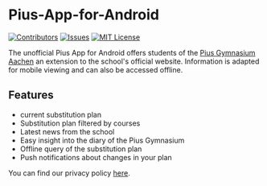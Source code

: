 # Pius-App-for-Android

[![Contributors][contributors-shield]][contributors-url]
[![Issues][issues-shield]][issues-url]
[![MIT License][license-shield]][license-url]

The unofficial Pius App for Android offers students of the [Pius Gymnasium Aachen]("https://www.pius-gymnasium.de") an extension to the school's official website. Information is adapted for mobile viewing and can also be accessed offline.

## Features

- current substitution plan
- Substitution plan filtered by courses
- Latest news from the school
- Easy insight into the diary of the Pius Gymnasium
- Offline query of the substitution plan
- Push notifications about changes in your plan

You can find our privacy policy [here](https://github.com/michael-mosler/Pius-App/wiki/Datenschutzrichtlinie).



[contributors-shield]: https://img.shields.io/github/contributors/othneildrew/Best-README-Template.svg?style=for-the-badge
[contributors-url]: https://github.com/michael-mosler/Pius-App-for-Android/graphs/contributors
[issues-shield]: https://img.shields.io/github/issues/othneildrew/Best-README-Template.svg?style=for-the-badge
[issues-url]: https://github.com/michael-mosler/Pius-App-for-Android/issues
[license-shield]: https://img.shields.io/github/license/othneildrew/Best-README-Template.svg?style=for-the-badge
[license-url]: https://github.com/michael-mosler/Pius-App-for-Android/blob/master/LICENSE.txt